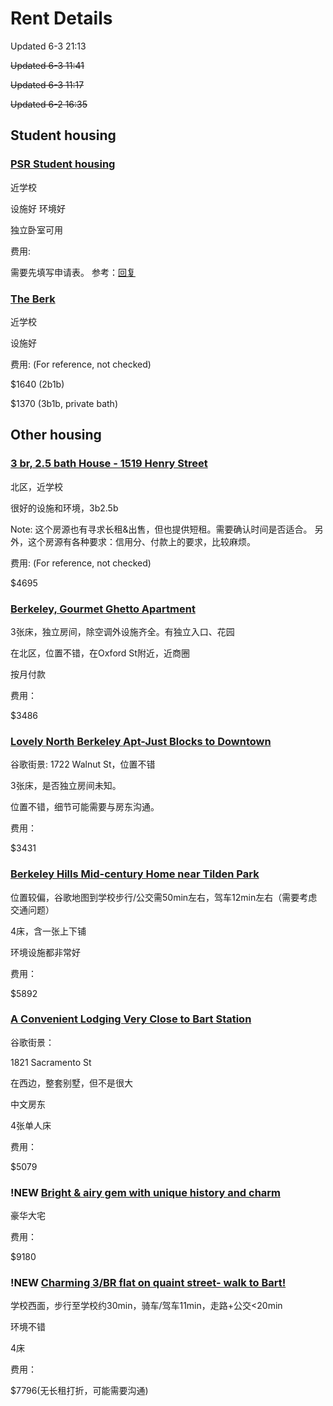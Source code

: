 # Rent Details
Updated 6-3 21:13

~~Updated 6-3 11:41~~

~~Updated 6-3 11:17~~

~~Updated 6-2 16:35~~
## Student housing
### [PSR Student housing](https://psrhousing.com/#starthere)
近学校

设施好 环境好

独立卧室可用

费用:

需要先填写申请表。
参考：[回复](/emails/PSR.pdf)

### [The Berk](https://www.theberkoncollege.com/berkeley/the-berk/student/)
近学校

设施好

费用: (For reference, not checked)

$1640 (2b1b)

$1370 (3b1b, private bath)


## Other housing
### [3 br, 2.5 bath House - 1519 Henry Street](https://www.apartments.com/3-br-25-bath-house-1519-henry-street-berkeley-ca/2esb10b/)

北区，近学校

很好的设施和环境，3b2.5b

Note: 这个房源也有寻求长租&出售，但也提供短租。需要确认时间是否适合。
另外，这个房源有各种要求：信用分、付款上的要求，比较麻烦。

费用: (For reference, not checked)

$4695

### [Berkeley, Gourmet Ghetto Apartment](https://zh.airbnb.com/rooms/1301123?adults=2&children=0&enable_m3_private_room=true&infants=0&location=Berkeley&pets=0&check_in=2023-08-16&check_out=2023-12-16&federated_search_id=763547aa-88ea-4a31-8ba2-c2baf32d8c92&source_impression_id=p3_1685693215_ZQFbLESo2FnteLme&translate_ugc=false)

3张床，独立房间，除空调外设施齐全。有独立入口、花园

在北区，位置不错，在Oxford St附近，近商圈

按月付款

费用：

$3486

### [Lovely North Berkeley Apt-Just Blocks to Downtown](https://zh.airbnb.com/rooms/714500714838383415?adults=2&children=0&enable_m3_private_room=true&infants=0&location=Berkeley&pets=0&check_in=2023-08-16&check_out=2023-12-16&federated_search_id=18af08d6-2c0a-4628-8df3-e40152a4eac4&source_impression_id=p3_1685693318_J1RZgA03J9Ix3A1G&translate_ugc=false)

谷歌街景: 1722 Walnut St，位置不错

3张床，是否独立房间未知。

位置不错，细节可能需要与房东沟通。

费用：

$3431

### [Berkeley Hills Mid-century Home near Tilden Park](https://zh.airbnb.com/rooms/940042?adults=4&location=%E4%BC%AF%E5%85%8B%E5%88%A9&check_in=2023-08-16&check_out=2023-12-20&federated_search_id=9e022bcd-64cd-476f-9bc5-0e83578de4b4&source_impression_id=p3_1685760655_i7tcBo6DZ0IxiZeo&translate_ugc=false)

位置较偏，谷歌地图到学校步行/公交需50min左右，驾车12min左右（需要考虑交通问题）

4床，含一张上下铺

环境设施都非常好

费用：

$5892

### [A Convenient Lodging Very Close to Bart Station](https://zh.airbnb.com/rooms/44684858?adults=4&check_in=2023-08-16&check_out=2023-12-20&federated_search_id=f6595064-a38f-407c-9e98-a8f9ef0de546&source_impression_id=p3_1685761536_LutHz%2Fp8aPfxo55Z&translate_ugc=false)

谷歌街景：

1821 Sacramento St

在西边，整套别墅，但不是很大

中文房东

4张单人床

费用：

$5079

### !NEW [Bright & airy gem with unique history and charm](https://zh.airbnb.com/rooms/711735226241155856?adults=4&check_in=2023-08-16&check_out=2023-12-20&federated_search_id=f6595064-a38f-407c-9e98-a8f9ef0de546&source_impression_id=p3_1685762270_XWyNI%2Bz2s0eUnBNI&translate_ugc=false)

豪华大宅

费用：

$9180

### !NEW [Charming 3/BR flat on quaint street- walk to Bart!](https://zh.airbnb.com/rooms/563964928873504596?adults=4&location=%E4%BC%AF%E5%85%8B%E5%88%A9&check_in=2023-08-16&check_out=2023-12-20&federated_search_id=873c4098-f54c-45d2-9460-a47a60977a79&source_impression_id=p3_1685763254_lVJ6ceW940QMSYKS&translate_ugc=false)

学校西面，步行至学校约30min，骑车/驾车11min，走路+公交<20min

环境不错

4床

费用：

$7796(无长租打折，可能需要沟通)